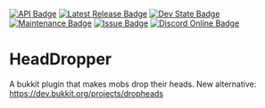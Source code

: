 [![API Badge](https://img.shields.io/badge/MC%20version-Bukkit%20v1.16.1-blue?style=flat-square)](https://www.spigotmc.org/)
[![Latest Release Badge](https://img.shields.io/spiget/version/XXXXXX?label=latest%20release&style=flat-square)]()
[![Dev State Badge](https://img.shields.io/badge/stage%20of%20development-early%20beta-yellow?style=flat-square)]()
[![Maintenance Badge](https://img.shields.io/maintenance/no/2020?style=flat-square)]()
[![Issue Badge](https://img.shields.io/github/issues/Fridtjof-DE/HeadDropper?style=flat-square)](https://github.com/Fridtjof-DE/HeadDropper/issues)
[![Discord Online Badge](https://img.shields.io/discord/698210072899223642?style=flat-square)](https://discord.gg/fT6VJurHCT)
# HeadDropper
 A bukkit plugin that makes mobs drop their heads.
New alternative: https://dev.bukkit.org/projects/dropheads
